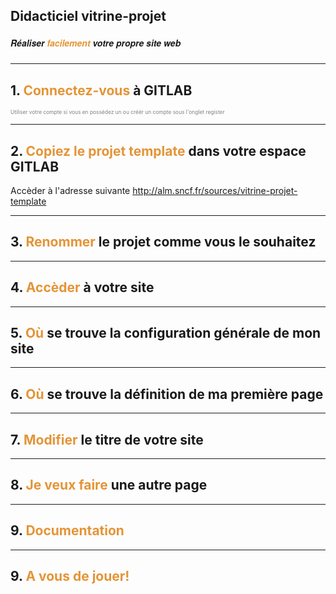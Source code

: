 ## Didacticiel vitrine-projet
##### <span style="font-family:Helvetica Neue; font-weight:bold">Réaliser <span style="color:#e49436">facilement</span> votre propre site web</span>

---

## 1. <span style="color:#e49436">Connectez-vous</span> à GITLAB

<span style="font-size:0.6em; color:gray">Utiliser votre compte si vous en possédez un ou créér un compte sous l'onglet register</span>

---

## 2. <span style="color:#e49436">Copiez le projet template</span> dans votre espace GITLAB

Accèder à l'adresse suivante http://alm.sncf.fr/sources/vitrine-projet-template

---

## 3. <span style="color:#e49436">Renommer</span> le projet comme vous le souhaitez

---

## 4. <span style="color:#e49436">Accèder</span> à votre site

---

## 5. <span style="color:#e49436">Où</span> se trouve la configuration générale de mon site

---

## 6. <span style="color:#e49436">Où</span> se trouve la définition de ma première page

---

## 7. <span style="color:#e49436">Modifier</span> le titre de votre site

---

## 8. <span style="color:#e49436">Je veux faire</span> une autre page

---

## 9. <span style="color:#e49436">Documentation</span>

---

## 9. <span style="color:#e49436">A vous de jouer!</span>


